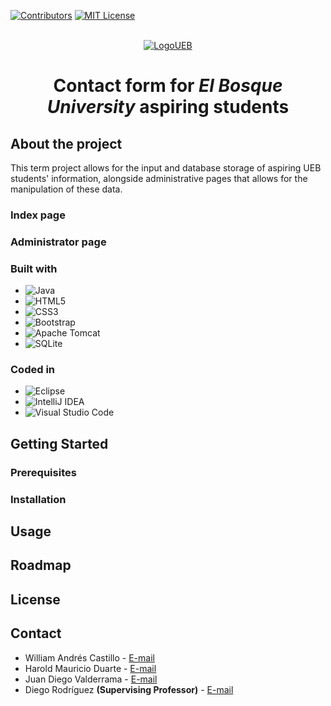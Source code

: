 <a name="readme-top"></a>

[![Contributors][contributors-shield]][contributors-url]
[![MIT License][license-shield]][license-url]

<br />
<div align="center">
	<a href="https://github.com/sseuriracha/aspirantes-prf-corte2">
		<img src="https://artemisa.unbosque.edu.co/serviciosacademicos/consulta/educacioncontinuada/certificadodiploma/assets/imgs/logoUniversidadElBosque.png" alt="LogoUEB">
	</a>
</div>

<h1 align="center">Contact form for <i>El Bosque University</i> aspiring students</h1>

## About the project
This term project allows for the input and database storage of aspiring UEB students' information, alongside administrative pages that allows for the manipulation of these data. 
### Index page
### Administrator page
### Built with
* ![Java](https://img.shields.io/badge/java-%23ED8B00.svg?style=for-the-badge&logo=openjdk&logoColor=white)
* ![HTML5](https://img.shields.io/badge/html5-%23E34F26.svg?style=for-the-badge&logo=html5&logoColor=white)
* ![CSS3](https://img.shields.io/badge/css3-%231572B6.svg?style=for-the-badge&logo=css3&logoColor=white)
* ![Bootstrap](https://img.shields.io/badge/bootstrap-%23563D7C.svg?style=for-the-badge&logo=bootstrap&logoColor=white)
* ![Apache Tomcat](https://img.shields.io/badge/apache%20tomcat-%23F8DC75.svg?style=for-the-badge&logo=apache-tomcat&logoColor=black)
* ![SQLite](https://img.shields.io/badge/sqlite-%2307405e.svg?style=for-the-badge&logo=sqlite&logoColor=white)
### Coded in
* ![Eclipse](https://img.shields.io/badge/Eclipse-FE7A16.svg?style=for-the-badge&logo=Eclipse&logoColor=white)
* ![IntelliJ IDEA](https://img.shields.io/badge/IntelliJIDEA-000000.svg?style=for-the-badge&logo=intellij-idea&logoColor=white)
* ![Visual Studio Code](https://img.shields.io/badge/Visual%20Studio%20Code-0078d7.svg?style=for-the-badge&logo=visual-studio-code&logoColor=white)

## Getting Started

### Prerequisites

### Installation

## Usage

## Roadmap

## License

## Contact

* William Andrés Castillo - [E-mail](mailto:wacastillo@unbosque.edu.co)
* Harold Mauricio Duarte - [E-mail](mailto:hmduarte@unbosque.edu.co)
* Juan Diego Valderrama - [E-mail](mailto:jvalderramat@unbosque.edu.co)
* Diego Rodríguez **(Supervising Professor)** - [E-mail](mailto:dferodriguezc@unbosque.edu.co)





[contributors-shield]: https://img.shields.io/github/contributors/sseuriracha/aspirantes-prf-corte2.svg?style=for-the-badge
[contributors-url]: https://github.com/sseuriracha/aspirantes-prf-corte2/graphs/contributors
[license-shield]: https://img.shields.io/github/license/sseuriracha/aspirantes-prf-corte2.svg?style=for-the-badge
[license-url]: https://github.com/sseuriracha/aspirantes-prf-corte2/blob/main/LICENSE

